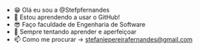 - 😁 Olá eu sou a @Stefpfernandes
- 🤕 Estou aprendendo a usar o GitHub!
- 😎 Faço faculdade de Engenharia de Software
- 🧐 Sempre tentando aprender e aperfeiçoar
- 📫 Como me procurar -> stefaniepereirafernandes@gmail.com

<!---
Thanks
--->

